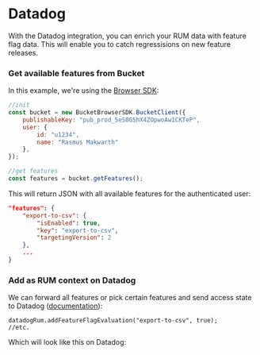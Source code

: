 # Datadog

With the Datadog integration, you can enrich your RUM data with feature flag data. This will enable you to catch regressisions on new feature releases.

### Get available features from Bucket

In this example, we're using the [Browser SDK](../sdk-docs/@bucketco/browser-sdk/):

```javascript
//init
const bucket = new BucketBrowserSDK.BucketClient({
    publishableKey: "pub_prod_5eS0G5hX4ZOpwoAw1CKTeP",
    user: { 
        id: "u1234", 
        name: "Rasmus Makwarth" 
    },
});

//get features
const features = bucket.getFeatures();
```

This will return JSON with all available features for the authenticated user:

```json
"features": {
    "export-to-csv": {
        "isEnabled": true,
        "key": "export-to-csv",
        "targetingVersion": 2
    },
    ...
}
```

### Add as RUM context on Datadog

We can forward all features or pick certain features and send access state to Datadog ([documentation](https://docs.datadoghq.com/real_user_monitoring/guide/setup-feature-flag-data-collection/?tab=browser#custom-feature-flag-management)):

```tsx
datadogRum.addFeatureFlagEvaluation("export-to-csv", true);
//etc. 
```

Which will look like this on Datadog:

<figure><img src="../.gitbook/assets/feature-flag-list-rum-event.d9c1c876a34458edc70d1317efaec05b.png.avif" alt=""><figcaption></figcaption></figure>

<figure><img src="../.gitbook/assets/rum-explorer-session-feature-flag-search.435802460fd607608ad5155f029da57b.png.avif" alt=""><figcaption></figcaption></figure>

<figure><img src="../.gitbook/assets/rum-explorer-error-feature-flag-search.7b9f6c046db1de1c71d279c139f1508a.png.avif" alt=""><figcaption></figcaption></figure>
